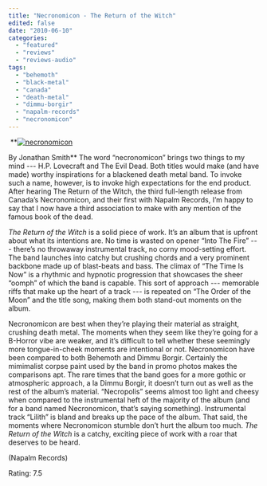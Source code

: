 ```yaml
---
title: "Necronomicon - The Return of the Witch"
edited: false
date: "2010-06-10"
categories:
  - "featured"
  - "reviews"
  - "reviews-audio"
tags:
  - "behemoth"
  - "black-metal"
  - "canada"
  - "death-metal"
  - "dimmu-borgir"
  - "napalm-records"
  - "necronomicon"
---
```


 **[![necronomicon](http://www.hellbound.ca/wp-content/uploads/2010/06/necronomicon.jpg "necronomicon")](http://www.hellbound.ca/wp-content/uploads/2010/06/necronomicon.jpg)

By Jonathan Smith** The word “necronomicon” brings two things to my mind --- H.P. Lovecraft and The Evil Dead. Both titles would make (and have made) worthy inspirations for a blackened death metal band. To invoke such a name, however, is to invoke high expectations for the end product. After hearing The Return of the Witch, the third full-length release from Canada’s Necronomicon, and their first with Napalm Records, I’m happy to say that I now have a third association to make with any mention of the famous book of the dead.

_The Return of the Witch_ is a solid piece of work. It’s an album that is upfront about what its intentions are. No time is wasted on opener “Into The Fire” --- there’s no throwaway instrumental track, no corny mood-setting effort. The band launches into catchy but crushing chords and a very prominent backbone made up of blast-beats and bass. The climax of “The Time Is Now” is a rhythmic and hypnotic progression that showcases the sheer “oomph” of which the band is capable. This sort of approach --- memorable riffs that make up the heart of a track --- is repeated on “The Order of the Moon” and the title song, making them both stand-out moments on the album.

Necronomicon are best when they’re playing their material as straight, crushing death metal. The moments when they seem like they’re going for a B-Horror vibe are weaker, and it’s difficult to tell whether these seemingly more tongue-in-cheek moments are intentional or not. Necronomicon have been compared to both Behemoth and Dimmu Borgir. Certainly the mimimalist corpse paint used by the band in promo photos makes the comparisons apt. The rare times that the band goes for a more gothic or atmospheric approach, a la Dimmu Borgir, it doesn’t turn out as well as the rest of the album’s material. “Necropolis” seems almost too light and cheesy when compared to the instrumental heft of the majority of the album (and for a band named Necronomicon, that’s saying something). Instrumental track “Lilith” is bland and breaks up the pace of the album. That said, the moments where Necronomicon stumble don’t hurt the album too much. _The Return of the Witch_ is a catchy, exciting piece of work with a roar that deserves to be heard.

(Napalm Records)

Rating: 7.5
